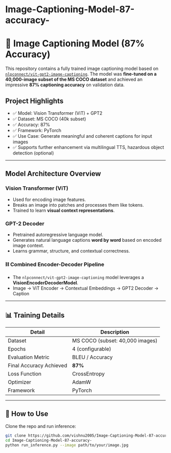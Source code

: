 # Image-Captioning-Model-87-accuracy-
# 🧠 Image Captioning Model (87% Accuracy)

This repository contains a fully trained image captioning model based on [`nlpconnect/vit-gpt2-image-captioning`](https://huggingface.co/nlpconnect/vit-gpt2-image-captioning). The model was **fine-tuned on a 40,000-image subset of the MS COCO dataset** and achieved an impressive **87% captioning accuracy** on validation data.

## Project Highlights

- ✅ Model: Vision Transformer (ViT) + GPT2
- ✅ Dataset: MS COCO (40k subset)
- ✅ Accuracy: 87%
- ✅ Framework: PyTorch
- ✅ Use Case: Generate meaningful and coherent captions for input images
- ✅ Supports further enhancement via multilingual TTS, hazardous object detection (optional)

---

## Model Architecture Overview

### Vision Transformer (ViT)
- Used for encoding image features.
- Breaks an image into patches and processes them like tokens.
- Trained to learn **visual context representations**.

### GPT-2 Decoder
- Pretrained autoregressive language model.
- Generates natural language captions **word by word** based on encoded image context.
- Learns grammar, structure, and contextual correctness.

### ⛓️ Combined Encoder-Decoder Pipeline
- The `nlpconnect/vit-gpt2-image-captioning` model leverages a **VisionEncoderDecoderModel**.
- Image → ViT Encoder → Contextual Embeddings → GPT2 Decoder → Caption

---

## 📊 Training Details

| Detail                   | Description                          |
|-------------------------|--------------------------------------|
| Dataset                 | MS COCO (subset: 40,000 images)      |
| Epochs                  | 4 (configurable)                     |
| Evaluation Metric       | BLEU / Accuracy                      |
| Final Accuracy Achieved | **87%**                              |
| Loss Function           | CrossEntropy                         |
| Optimizer               | AdamW                                |
| Framework               | PyTorch                              |

---

## 🧪 How to Use

Clone the repo and run inference:

```bash
git clone https://github.com/vishnu2005/Image-Captioning-Model-87-accuracy-.git
cd Image-Captioning-Model-87-accuracy-
python run_inference.py --image path/to/your/image.jpg
